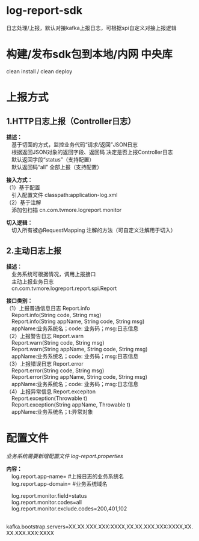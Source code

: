 # log-report-sdk
日志处理/上报，默认对接kafka上报日志，可根据spi自定义对接上报逻辑

# 构建/发布sdk包到本地/内网 中央库
clean install / clean deploy

# 上报方式
## 1.HTTP日志上报（Controller日志）
**描述：**  
&emsp;基于切面的方式，监控业务代码“请求/返回”JSON日志  
&emsp;根据返回JSON对象的返回字段、返回码  决定是否上报Controller日志  
&emsp;默认返回字段“status”（支持配置）  
&emsp;默认返回码“all”  全部上报（支持配置）  

**接入方式：**  
（1）基于配置  
&emsp;引入配置文件 classpath:application-log.xml  
（2）基于注解  
&emsp;添加包扫描  cn.com.tvmore.logreport.monitor

**切入逻辑：**  
&emsp;切入所有被@RequestMapping 注解的方法（可自定义注解用于切入）

## 2.主动日志上报
**描述：**  
&emsp;业务系统可根据情况，调用上报接口  
&emsp;主动上报业务日志  
&emsp;cn.com.tvmore.logreport.report.spi.Report

**接口类别：**  
（1）上报普通信息日志 Report.info  
&emsp;Report.info(String code, String msg)  
&emsp;Report.info(String appName, String code, String msg)  
&emsp;appName:业务系统名；code: 业务码；msg:日志信息  
（2）上报警告日志 Report.warn  
&emsp;Report.warn(String code, String msg)  
&emsp;Report.warn(String appName, String code, String msg)  
&emsp;appName:业务系统名；code: 业务码；msg:日志信息  
（3）上报错误日志 Report.error  
&emsp;Report.error(String code, String msg)  
&emsp;Report.error(String appName, String code, String msg)  
&emsp;appName:业务系统名；code: 业务码；msg:日志信息  
（4）上报异常信息 Report.excepiton  
&emsp;Report.exception(Throwable t)  
&emsp;Report.exception(String appName, Throwable t)  
&emsp;appName:业务系统名；t:异常对象  
  
# 配置文件
*业务系统需要新增配置文件  log-report.properties*

**内容：**  
&emsp;log.report.app-name= #上报日志的业务系统名  
&emsp;log.report.app-domain= #业务系统域名  

&emsp;log.report.monitor.field=status   
&emsp;log.report.monitor.codes=all  
&emsp;log.report.monitor.exclude.codes=200,401,102  

&emsp;kafka.bootstrap.servers=XX.XX.XXX.XXX:XXXX,XX.XX.XXX.XXX:XXXX,XX.XX.XXX.XXX:XXXX
